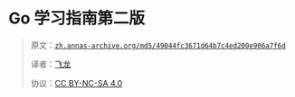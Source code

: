 # Go 学习指南第二版

> 原文：[`zh.annas-archive.org/md5/49044fc3671d64b7c4ed200e906a7f6d`](https://zh.annas-archive.org/md5/49044fc3671d64b7c4ed200e906a7f6d)
> 
> 译者：[飞龙](https://github.com/wizardforcel)
> 
> 协议：[CC BY-NC-SA 4.0](http://creativecommons.org/licenses/by-nc-sa/4.0/)